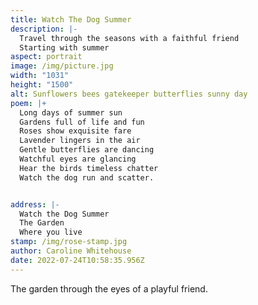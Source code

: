 ```yaml
---
title: Watch The Dog Summer
description: |-
  Travel through the seasons with a faithful friend
  Starting with summer
aspect: portrait
image: /img/picture.jpg
width: "1031"
height: "1500"
alt: Sunflowers bees gatekeeper butterflies sunny day
poem: |+
  Long days of summer sun
  Gardens full of life and fun
  Roses show exquisite fare 
  Lavender lingers in the air
  Gentle butterflies are dancing
  Watchful eyes are glancing
  Hear the birds timeless chatter
  Watch the dog run and scatter.


address: |-
  Watch the Dog Summer
  The Garden
  Where you live
stamp: /img/rose-stamp.jpg
author: Caroline Whitehouse
date: 2022-07-24T10:58:35.956Z
---
```

The garden through the eyes of a playful friend.